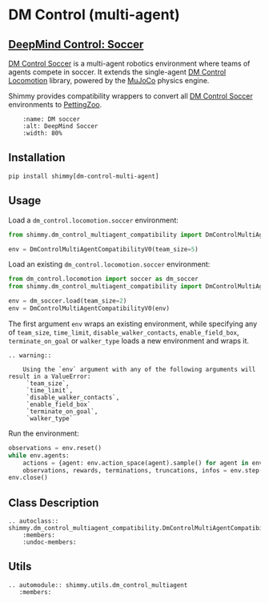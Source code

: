 # DM Control (multi-agent)

## [DeepMind Control: Soccer](https://github.com/deepmind/dm_control/blob/main/dm_control/locomotion/soccer/README.md)

[DM Control Soccer](https://github.com/deepmind/dm_control/blob/main/dm_control/locomotion/soccer/README.md) is a multi-agent robotics environment where teams of agents compete in soccer. It extends the single-agent [DM Control Locomotion](https://github.com/deepmind/dm_control/blob/main/dm_control/locomotion/README.md) library, powered by the [MuJoCo](https://github.com/deepmind/mujoco#) physics engine.

Shimmy provides compatibility wrappers to convert all [DM Control Soccer](https://github.com/deepmind/dm_control/blob/main/dm_control/locomotion/soccer/README.md) environments to [PettingZoo](https://pettingzoo.farama.org/).

```{figure} /_static/img/dm_soccer.png
    :name: DM soccer
    :alt: DeepMind Soccer
    :width: 80%
```

## Installation
```
pip install shimmy[dm-control-multi-agent]
```

## Usage

Load a `dm_control.locomotion.soccer` environment:
```python
from shimmy.dm_control_multiagent_compatibility import DmControlMultiAgentCompatibilityV0)

env = DmControlMultiAgentCompatibilityV0(team_size=5)
```

Load an existing `dm_control.locomotion.soccer` environment:
```python
from dm_control.locomotion import soccer as dm_soccer
from shimmy.dm_control_multiagent_compatibility import DmControlMultiAgentCompatibilityV0

env = dm_soccer.load(team_size=2)
env = DmControlMultiAgentCompatibilityV0(env)
```
The first argument `env` wraps an existing environment, while specifying any of `team_size`, `time_limit`, `disable_walker_contacts`, `enable_field_box`, `terminate_on_goal` or `walker_type` loads a new environment and wraps it. 

```{eval-rst}
.. warning::

    Using the `env` argument with any of the following arguments will result in a ValueError:
     `team_size`, 
     `time_limit`, 
     `disable_walker_contacts`, 
     `enable_field_box` 
     `terminate_on_goal`, 
     `walker_type`    
```


Run the environment:
```python
observations = env.reset()
while env.agents:
    actions = {agent: env.action_space(agent).sample() for agent in env.agents}  # this is where you would insert your policy
    observations, rewards, terminations, truncations, infos = env.step(actions)
env.close()
```

## Class Description

```{eval-rst}
.. autoclass:: shimmy.dm_control_multiagent_compatibility.DmControlMultiAgentCompatibilityV0
    :members:
    :undoc-members:
```

## Utils
```{eval-rst}
.. automodule:: shimmy.utils.dm_control_multiagent
   :members:
```